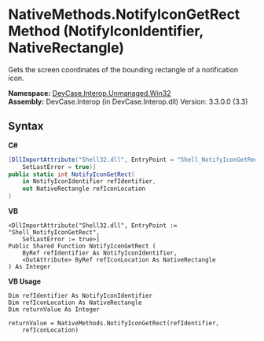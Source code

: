 # NativeMethods.NotifyIconGetRect Method (NotifyIconIdentifier, NativeRectangle)
 

Gets the screen coordinates of the bounding rectangle of a notification icon.

**Namespace:**&nbsp;<a href="N_DevCase_Interop_Unmanaged_Win32">DevCase.Interop.Unmanaged.Win32</a><br />**Assembly:**&nbsp;DevCase.Interop (in DevCase.Interop.dll) Version: 3.3.0.0 (3.3)

## Syntax

**C#**<br />
``` C#
[DllImportAttribute("Shell32.dll", EntryPoint = "Shell_NotifyIconGetRect", 
	SetLastError = true)]
public static int NotifyIconGetRect(
	in NotifyIconIdentifier refIdentifier,
	out NativeRectangle refIconLocation
)
```

**VB**<br />
``` VB
<DllImportAttribute("Shell32.dll", EntryPoint := "Shell_NotifyIconGetRect", 
	SetLastError := true>]
Public Shared Function NotifyIconGetRect ( 
	ByRef refIdentifier As NotifyIconIdentifier,
	<OutAttribute> ByRef refIconLocation As NativeRectangle
) As Integer
```

**VB Usage**<br />
``` VB Usage
Dim refIdentifier As NotifyIconIdentifier
Dim refIconLocation As NativeRectangle
Dim returnValue As Integer

returnValue = NativeMethods.NotifyIconGetRect(refIdentifier, 
	refIconLocation)
```

**C++**<br />
``` C++
public:
[DllImportAttribute(L"Shell32.dll", EntryPoint = L"Shell_NotifyIconGetRect", 
	SetLastError = true)]
static int NotifyIconGetRect(
	[InAttribute] NotifyIconIdentifier% refIdentifier, 
	[OutAttribute] NativeRectangle% refIconLocation
)
```

**F#**<br />
``` F#
[<DllImportAttribute("Shell32.dll", EntryPoint = "Shell_NotifyIconGetRect", 
	SetLastError = true)>]
static member NotifyIconGetRect : 
        refIdentifier : NotifyIconIdentifier byref * 
        refIconLocation : NativeRectangle byref -> int 

```


#### Parameters
&nbsp;<dl><dt>refIdentifier</dt><dd>Type: <a href="T_DevCase_Interop_Unmanaged_Win32_Structures_NotifyIconIdentifier">DevCase.Interop.Unmanaged.Win32.Structures.NotifyIconIdentifier</a><br />Pointer to a <a href="T_DevCase_Interop_Unmanaged_Win32_Structures_NotifyIconIdentifier">NotifyIconIdentifier</a> structure that identifies the icon.</dd><dt>refIconLocation</dt><dd>Type: <a href="T_DevCase_Interop_Unmanaged_Win32_Structures_NativeRectangle">DevCase.Interop.Unmanaged.Win32.Structures.NativeRectangle</a><br />Pointer to a <a href="T_DevCase_Interop_Unmanaged_Win32_Structures_NativeRectangle">NativeRectangle</a> structure that, when this function returns successfully, receives the coordinates of the icon.</dd></dl>

#### Return Value
Type: Int32<br />If this function succeeds, it returns <a href="T_DevCase_Interop_Unmanaged_Win32_Enums_HResult">S_OK</a>. Otherwise, it returns an <a href="T_DevCase_Interop_Unmanaged_Win32_Enums_HResult">HResult</a> error code.

## Remarks
<a href="https://msdn.microsoft.com/en-us/library/windows/desktop/dd378426%28v=vs.85%29.aspx" target="_blank">https://msdn.microsoft.com/en-us/library/windows/desktop/dd378426%28v=vs.85%29.aspx</a>

## See Also


#### Reference
<a href="T_DevCase_Interop_Unmanaged_Win32_NativeMethods">NativeMethods Class</a><br /><a href="Overload_DevCase_Interop_Unmanaged_Win32_NativeMethods_NotifyIconGetRect">NotifyIconGetRect Overload</a><br /><a href="N_DevCase_Interop_Unmanaged_Win32">DevCase.Interop.Unmanaged.Win32 Namespace</a><br />